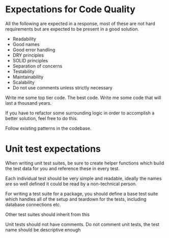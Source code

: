 # Expectations for Code Quality

All the following are expected in a response, most of these are not
hard requirements but are expected to be present in a good solution.

- Readability
- Good names
- Good error handling
- DRY principles
- SOLID principles
- Separation of concerns  
- Testability
- Maintainability
- Scalability
- Do not use comments unless strictly necessary

Write me some top tier code. The best code. 
Write me some code that will last a thousand years.

If you have to refactor some surrounding logic
in order to accomplish a better solution, feel free to
do this.

Follow existing patterns in the codebase.

# Unit test expectations

When writing unit test suites, be sure to 
create helper functions which build the test 
data for you and reference these in every test.

Each individual test should be very simple and
readable, ideally the names are so well defined
it could be read by a non-technical person.

For writing a test suite for a package, you should
define a base test suite which handles all of the 
setup and teardown for the tests, including database
connections etc. 

Other test suites should inherit from this
    
Unit tests should not have comments. Do not comment
unit tests, the test name should be descriptive enough
